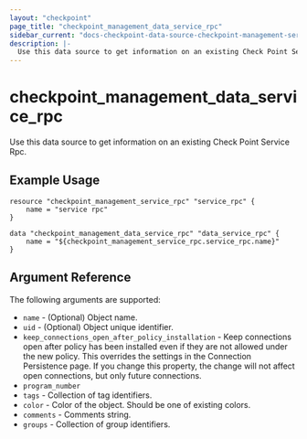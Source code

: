 ```yaml
---
layout: "checkpoint"
page_title: "checkpoint_management_data_service_rpc"
sidebar_current: "docs-checkpoint-data-source-checkpoint-management-service-rpc"
description: |-
  Use this data source to get information on an existing Check Point Service Rpc.
---
```


# checkpoint_management_data_service_rpc

Use this data source to get information on an existing Check Point Service Rpc.

## Example Usage


```hcl
resource "checkpoint_management_service_rpc" "service_rpc" {
    name = "service rpc"
}

data "checkpoint_management_data_service_rpc" "data_service_rpc" {
    name = "${checkpoint_management_service_rpc.service_rpc.name}"
}
```

## Argument Reference

The following arguments are supported:

* `name` - (Optional) Object name.
* `uid` - (Optional) Object unique identifier. 
* `keep_connections_open_after_policy_installation` - Keep connections open after policy has been installed even if they are not allowed under the new policy. This overrides the settings in the Connection Persistence page. If you change this property, the change will not affect open connections, but only future connections. 
* `program_number` 
* `tags` - Collection of tag identifiers.
* `color` - Color of the object. Should be one of existing colors. 
* `comments` - Comments string. 
* `groups` - Collection of group identifiers.